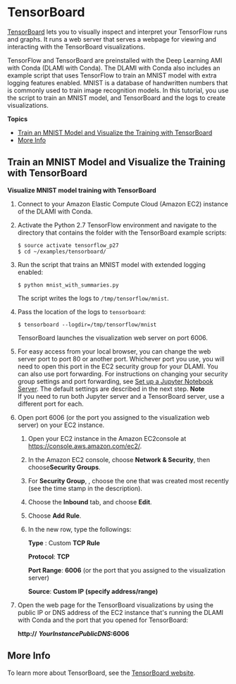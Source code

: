 # TensorBoard<a name="tutorial-tensorboard"></a>

 [TensorBoard](https://www.tensorflow.org/get_started/summaries_and_tensorboard) lets you to visually inspect and interpret your TensorFlow runs and graphs\. It runs a web server that serves a webpage for viewing and interacting with the TensorBoard visualizations\. 

TensorFlow and TensorBoard are preinstalled with the Deep Learning AMI with Conda \(DLAMI with Conda\)\. The DLAMI with Conda also includes an example script that uses TensorFlow to train an MNIST model with extra logging features enabled\. MNIST is a database of handwritten numbers that is commonly used to train image recognition models\. In this tutorial, you use the script to train an MNIST model, and TensorBoard and the logs to create visualizations\. 

**Topics**
+ [Train an MNIST Model and Visualize the Training with TensorBoard](#tutorial-tensorboard-example)
+ [More Info](#tutorial-tensorboard-project)

## Train an MNIST Model and Visualize the Training with TensorBoard<a name="tutorial-tensorboard-example"></a>



**Visualize MNIST model training with TensorBoard**

1. Connect to your Amazon Elastic Compute Cloud \(Amazon EC2\) instance of the DLAMI with Conda\. 

1. Activate the Python 2\.7 TensorFlow environment and navigate to the directory that contains the folder with the TensorBoard example scripts:

   ```
   $ source activate tensorflow_p27
   $ cd ~/examples/tensorboard/
   ```

1. Run the script that trains an MNIST model with extended logging enabled:

   ```
   $ python mnist_with_summaries.py
   ```

   The script writes the logs to `/tmp/tensorflow/mnist`\. 

1. Pass the location of the logs to `tensorboard`: 

   ```
   $ tensorboard --logdir=/tmp/tensorflow/mnist
   ```

   TensorBoard launches the visualization web server on port 6006\.

1. For easy access from your local browser, you can change the web server port to port 80 or another port\. Whichever port you use, you will need to open this port in the EC2 security group for your DLAMI\. You can also use port forwarding\. For instructions on changing your security group settings and port forwarding, see [Set up a Jupyter Notebook Server](setup-jupyter.md)\. The default settings are described in the next step\.
**Note**  
If you need to run both Jupyter server and a TensorBoard server, use a different port for each\. 

1. Open port 6006 \(or the port you assigned to the visualization web server\) on your EC2 instance\.

   1. Open your EC2 instance in the Amazon EC2console at [https://console\.aws\.amazon\.com/ec2/](https://console.aws.amazon.com/ec2/)\.

   1. In the Amazon EC2 console, choose **Network & Security**, then choose**Security Groups**\.

   1. For **Security Group**, , choose the one that was created most recently \(see the time stamp in the description\)\.

   1.  Choose the **Inbound** tab, and choose **Edit**\.

   1. Choose **Add Rule**\. 

   1. In the new row, type the followings: 

      **Type** : Custom **TCP Rule**

      **Protocol**: **TCP**

      **Port Range**: **6006** \(or the port that you assigned to the visualization server\)

      **Source**: **Custom IP \(specify address/range\)** 

1. Open the web page for the TensorBoard visualizations by using the public IP or DNS address of the EC2 instance that's running the DLAMI with Conda and the port that you opened for TensorBoard: 

   **http://** ***YourInstancePublicDNS*:6006**

## More Info<a name="tutorial-tensorboard-project"></a>

To learn more about TensorBoard, see the [TensorBoard website](https://www.tensorflow.org/get_started/summaries_and_tensorboard)\.